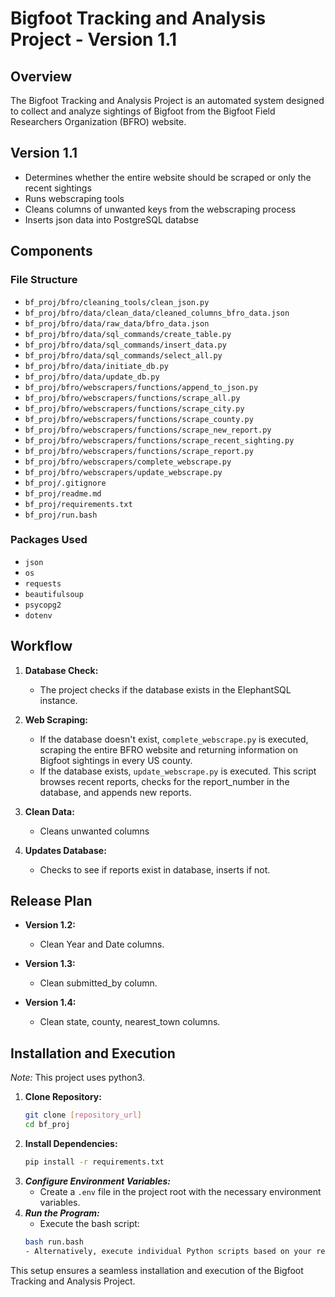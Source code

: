 # Bigfoot Tracking and Analysis Project - Version 1.1

## Overview

The Bigfoot Tracking and Analysis Project is an automated system designed to collect and analyze sightings of Bigfoot from the Bigfoot Field Researchers Organization (BFRO) website.

## Version 1.1

- Determines whether the entire website should be scraped or only the recent sightings
- Runs webscraping tools
- Cleans columns of unwanted keys from the webscraping process
- Inserts json data into PostgreSQL databse

## Components

### File Structure

- `bf_proj/bfro/cleaning_tools/clean_json.py`
- `bf_proj/bfro/data/clean_data/cleaned_columns_bfro_data.json`
- `bf_proj/bfro/data/raw_data/bfro_data.json`
- `bf_proj/bfro/data/sql_commands/create_table.py`
- `bf_proj/bfro/data/sql_commands/insert_data.py`
- `bf_proj/bfro/data/sql_commands/select_all.py`
- `bf_proj/bfro/data/initiate_db.py`
- `bf_proj/bfro/data/update_db.py`
- `bf_proj/bfro/webscrapers/functions/append_to_json.py`
- `bf_proj/bfro/webscrapers/functions/scrape_all.py`
- `bf_proj/bfro/webscrapers/functions/scrape_city.py`
- `bf_proj/bfro/webscrapers/functions/scrape_county.py`
- `bf_proj/bfro/webscrapers/functions/scrape_new_report.py`
- `bf_proj/bfro/webscrapers/functions/scrape_recent_sighting.py`
- `bf_proj/bfro/webscrapers/functions/scrape_report.py`
- `bf_proj/bfro/webscrapers/complete_webscrape.py`
- `bf_proj/bfro/webscrapers/update_webscrape.py`
- `bf_proj/.gitignore`
- `bf_proj/readme.md`
- `bf_proj/requirements.txt`
- `bf_proj/run.bash`

### Packages Used

- `json`
- `os`
- `requests`
- `beautifulsoup`
- `psycopg2`
- `dotenv`

## Workflow

1. **Database Check:**
    - The project checks if the database exists in the ElephantSQL instance.

2. **Web Scraping:**
    - If the database doesn't exist, `complete_webscrape.py` is executed, scraping the entire BFRO website and returning information on Bigfoot sightings in every US county.
    - If the database exists, `update_webscrape.py` is executed. This script browses recent reports, checks for the report_number in the database, and appends new reports.
3. **Clean Data:**
    - Cleans unwanted columns
4. **Updates Database:**
    - Checks to see if reports exist in database, inserts if not.

## Release Plan

- **Version 1.2:**
    - Clean Year and Date columns.

- **Version 1.3:**
    - Clean submitted_by column.

- **Version 1.4:**
    - Clean state, county, nearest_town columns.

## Installation and Execution

*Note:* This project uses python3.

1. **Clone Repository:**
    ```bash
    git clone [repository_url]
    cd bf_proj
2. **Install Dependencies:**
    ```bash
    pip install -r requirements.txt
3. ***Configure Environment Variables:***
    - Create a `.env` file in the project root with the necessary environment variables.
4. ***Run the Program:***
    - Execute the bash script:
    ```bash
    bash run.bash
    - Alternatively, execute individual Python scripts based on your requirements.

This setup ensures a seamless installation and execution of the Bigfoot Tracking and Analysis Project.